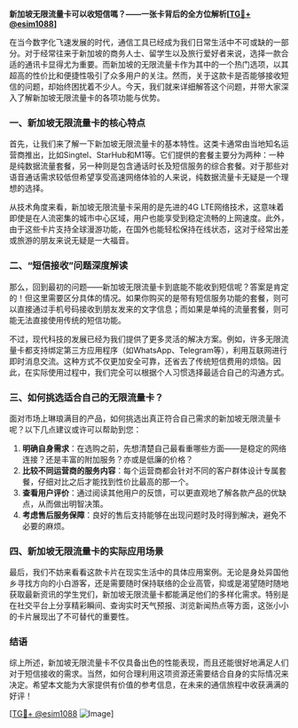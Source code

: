 **新加坡无限流量卡可以收短信嗎？——一张卡背后的全方位解析[[TG💪+ @esim1088](https://t.me/s/esim1088)]**

在当今数字化飞速发展的时代，通信工具已经成为我们日常生活中不可或缺的一部分。对于经常往来于新加坡的商务人士、留学生以及旅行爱好者来说，选择一款合适的通讯卡显得尤为重要。而新加坡的无限流量卡作为其中的一个热门选项，以其超高的性价比和便捷性吸引了众多用户的关注。然而，关于这款卡是否能够接收短信的问题，却始终困扰着不少人。今天，我们就来详细解答这个问题，并带大家深入了解新加坡无限流量卡的各项功能与优势。

### 一、新加坡无限流量卡的核心特点

首先，让我们来了解一下新加坡无限流量卡的基本特性。这类卡通常由当地知名运营商推出，比如Singtel、StarHub和M1等。它们提供的套餐主要分为两种：一种是纯数据流量套餐，另一种则是包含通话时长及短信服务的综合套餐。对于那些对语音通话需求较低但希望享受高速网络体验的人来说，纯数据流量卡无疑是一个理想的选择。

从技术角度来看，新加坡无限流量卡采用的是先进的4G LTE网络技术，这意味着即使是在人流密集的城市中心区域，用户也能享受到稳定流畅的上网速度。此外，由于这些卡片支持全球漫游功能，在国外也能轻松保持在线状态，这对于经常出差或旅游的朋友来说无疑是一大福音。

### 二、“短信接收”问题深度解读

那么，回到最初的问题——新加坡无限流量卡到底能不能收到短信呢？答案是肯定的！但这里需要区分具体的情况。如果你购买的是带有短信服务功能的套餐，则可以直接通过手机号码接收到朋友发来的文字信息；而如果是单纯的流量套餐，则可能无法直接使用传统的短信功能。

不过，现代科技的发展已经为我们提供了更多灵活的解决方案。例如，许多无限流量卡都支持绑定第三方应用程序（如WhatsApp、Telegram等），利用互联网进行即时消息交流。这种方式不仅更加安全可靠，还省去了传统短信费用的烦恼。因此，在实际使用过程中，我们完全可以根据个人习惯选择最适合自己的沟通方式。

### 三、如何挑选适合自己的无限流量卡？

面对市场上琳琅满目的产品，如何挑选出真正符合自己需求的新加坡无限流量卡呢？以下几点建议或许可以帮助到您：

1. **明确自身需求**：在选购之前，先想清楚自己最看重哪些方面——是稳定的网络连接？还是丰富的附加服务？亦或是低廉的价格？
2. **比较不同运营商的服务内容**：每个运营商都会针对不同的客户群体设计专属套餐，仔细对比之后才能找到性价比最高的那一个。
3. **查看用户评价**：通过阅读其他用户的反馈，可以更直观地了解各款产品的优缺点，从而做出明智决策。
4. **考虑售后服务保障**：良好的售后支持能够在出现问题时及时得到解决，避免不必要的麻烦。

### 四、新加坡无限流量卡的实际应用场景

最后，我们不妨来看看这款卡片在现实生活中的具体应用案例。无论是身处异国他乡寻找方向的小白游客，还是需要随时保持联络的企业高管，抑或是渴望随时随地获取最新资讯的学生党们，新加坡无限流量卡都能满足他们的多样化需求。特别是在社交平台上分享精彩瞬间、查询实时天气预报、浏览新闻热点等方面，这张小小的卡片展现出了不可替代的重要性。

### 结语

综上所述，新加坡无限流量卡不仅具备出色的性能表现，而且还能很好地满足人们对于短信接收的需求。当然，如何合理利用这项资源还需要结合自身的实际情况来决定。希望本文能为大家提供有价值的参考信息，在未来的通信旅程中收获满满的好评！

[[TG💪+ @esim1088](https://t.me/s/esim1088) ![Image](https://i.postimg.cc/4NQfJmqS/Snipaste-2025-05-13-00-14-12.png)]